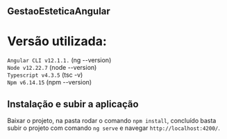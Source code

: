 ## GestaoEsteticaAngular

<h1>Versão utilizada:</h1>

`Angular CLI v12.1.1.`  (ng --version) <br>
`Node v12.22.7`  (node --version) <br>
`Typescript v4.3.5`  (tsc -v) <br>
`Npm v6.14.15` (npm --version) <br>


## Instalação e subir a aplicação

Baixar o projeto, na pasta rodar o comando `npm install`, concluído basta subir o projeto com comando `ng serve` e navegar `http://localhost:4200/`.

